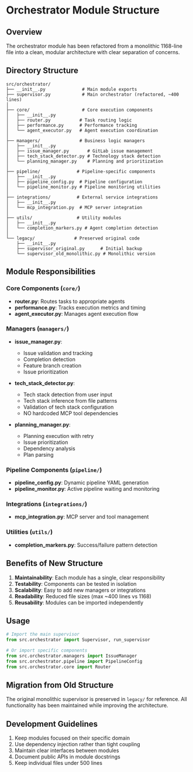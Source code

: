 # Orchestrator Module Structure

## Overview
The orchestrator module has been refactored from a monolithic 1168-line file into a clean, modular architecture with clear separation of concerns.

## Directory Structure

```
src/orchestrator/
├── __init__.py              # Main module exports
├── supervisor.py            # Main orchestrator (refactored, ~400 lines)
│
├── core/                    # Core execution components
│   ├── __init__.py
│   ├── router.py           # Task routing logic
│   ├── performance.py      # Performance tracking
│   └── agent_executor.py   # Agent execution coordination
│
├── managers/               # Business logic managers
│   ├── __init__.py
│   ├── issue_manager.py       # GitLab issue management
│   ├── tech_stack_detector.py # Technology stack detection
│   └── planning_manager.py    # Planning and prioritization
│
├── pipeline/              # Pipeline-specific components
│   ├── __init__.py
│   ├── pipeline_config.py  # Pipeline configuration
│   └── pipeline_monitor.py # Pipeline monitoring utilities
│
├── integrations/          # External service integrations
│   ├── __init__.py
│   └── mcp_integration.py  # MCP server integration
│
├── utils/                 # Utility modules
│   ├── __init__.py
│   └── completion_markers.py # Agent completion detection
│
└── legacy/               # Preserved original code
    ├── __init__.py
    ├── supervisor_original.py      # Initial backup
    └── supervisor_old_monolithic.py # Monolithic version
```

## Module Responsibilities

### Core Components (`core/`)
- **router.py**: Routes tasks to appropriate agents
- **performance.py**: Tracks execution metrics and timing
- **agent_executor.py**: Manages agent execution flow

### Managers (`managers/`)
- **issue_manager.py**:
  - Issue validation and tracking
  - Completion detection
  - Feature branch creation
  - Issue prioritization

- **tech_stack_detector.py**:
  - Tech stack detection from user input
  - Tech stack inference from file patterns
  - Validation of tech stack configuration
  - NO hardcoded MCP tool dependencies

- **planning_manager.py**:
  - Planning execution with retry
  - Issue prioritization
  - Dependency analysis
  - Plan parsing

### Pipeline Components (`pipeline/`)
- **pipeline_config.py**: Dynamic pipeline YAML generation
- **pipeline_monitor.py**: Active pipeline waiting and monitoring

### Integrations (`integrations/`)
- **mcp_integration.py**: MCP server and tool management

### Utilities (`utils/`)
- **completion_markers.py**: Success/failure pattern detection

## Benefits of New Structure

1. **Maintainability**: Each module has a single, clear responsibility
2. **Testability**: Components can be tested in isolation
3. **Scalability**: Easy to add new managers or integrations
4. **Readability**: Reduced file sizes (max ~400 lines vs 1168)
5. **Reusability**: Modules can be imported independently

## Usage

```python
# Import the main supervisor
from src.orchestrator import Supervisor, run_supervisor

# Or import specific components
from src.orchestrator.managers import IssueManager
from src.orchestrator.pipeline import PipelineConfig
from src.orchestrator.core import Router
```

## Migration from Old Structure

The original monolithic supervisor is preserved in `legacy/` for reference.
All functionality has been maintained while improving the architecture.

## Development Guidelines

1. Keep modules focused on their specific domain
2. Use dependency injection rather than tight coupling
3. Maintain clear interfaces between modules
4. Document public APIs in module docstrings
5. Keep individual files under 500 lines